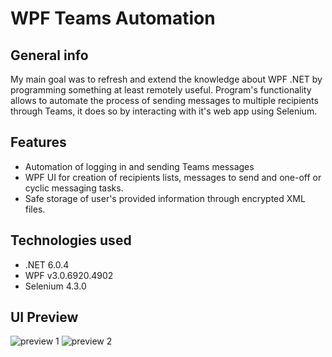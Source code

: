 # WPF Teams Automation

## General info
My main goal was to refresh and extend the knowledge about WPF .NET by programming something at least remotely useful.
Program's functionality allows to automate the process of sending messages to multiple recipients through Teams, it does so by interacting with it's web app using Selenium.
## Features
* Automation of logging in and sending Teams messages
* WPF UI for creation of recipients lists, messages to send and one-off or cyclic messaging tasks.
* Safe storage of user's provided information through encrypted XML files.
## Technologies used
* .NET 6.0.4
* WPF v3.0.6920.4902
* Selenium 4.3.0
## UI Preview
![preview 1](https://i.imgur.com/2B4T8xn.jpg)
![preview 2](https://i.imgur.com/lz2gVaf.jpg)
